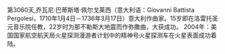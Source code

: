 第3060天,乔瓦尼·巴蒂斯塔·佩尔戈莱西（意大利语：Giovanni Battista Pergolesi，1710年1月4日－1736年3月17日）意大利作曲家。15岁即在洛雷托圣元音乐院任教，22岁时为那不勒斯大地震而作弥撒曲，大获成功。
2004年：美国国家航空航天局火星探测漫游者计划中的精神号火星探测车在火星表面成功着陆。
